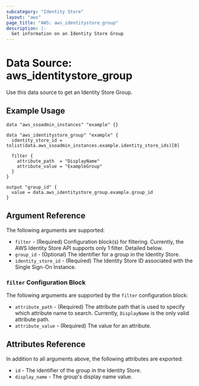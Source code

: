 ```yaml
---
subcategory: "Identity Store"
layout: "aws"
page_title: "AWS: aws_identitystore_group"
description: |-
  Get information on an Identity Store Group
---
```


# Data Source: aws_identitystore_group

Use this data source to get an Identity Store Group.

## Example Usage

```hcl
data "aws_ssoadmin_instances" "example" {}

data "aws_identitystore_group" "example" {
  identity_store_id = tolist(data.aws_ssoadmin_instances.example.identity_store_ids)[0]

  filter {
    attribute_path  = "DisplayName"
    attribute_value = "ExampleGroup"
  }
}

output "group_id" {
  value = data.aws_identitystore_group.example.group_id
}
```

## Argument Reference

The following arguments are supported:

* `filter` - (Required) Configuration block(s) for filtering. Currently, the AWS Identity Store API supports only 1 filter. Detailed below.
* `group_id` - (Optional)  The identifier for a group in the Identity Store.
* `identity_store_id` - (Required) The Identity Store ID associated with the Single Sign-On Instance.

### `filter` Configuration Block

The following arguments are supported by the `filter` configuration block:

* `attribute_path` - (Required) The attribute path that is used to specify which attribute name to search. Currently, `DisplayName` is the only valid attribute path.
* `attribute_value` - (Required) The value for an attribute.

## Attributes Reference

In addition to all arguments above, the following attributes are exported:

* `id` - The identifier of the group in the Identity Store.
* `display_name` - The group's display name value.
